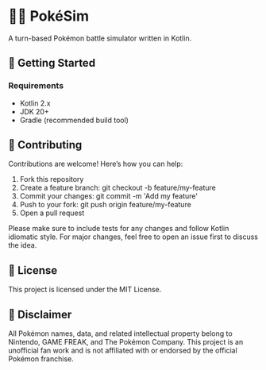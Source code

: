 # 🐱‍🏍 PokéSim
A turn-based Pokémon battle simulator written in Kotlin.


## 🚀 Getting Started
### Requirements
 - Kotlin 2.x
 - JDK 20+
 - Gradle (recommended build tool)


## 🤝 Contributing

Contributions are welcome! Here’s how you can help:
1.	Fork this repository
2.	Create a feature branch: git checkout -b feature/my-feature
3.	Commit your changes: git commit -m 'Add my feature'
4.	Push to your fork: git push origin feature/my-feature
5.	Open a pull request

Please make sure to include tests for any changes and follow Kotlin idiomatic style.
For major changes, feel free to open an issue first to discuss the idea.


## 📄 License

This project is licensed under the MIT License.


## 🙏 Disclaimer

All Pokémon names, data, and related intellectual property belong to Nintendo, GAME FREAK, and The Pokémon Company.
This project is an unofficial fan work and is not affiliated with or endorsed by the official Pokémon franchise.